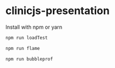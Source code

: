# clinicjs-presentation

Install with npm or yarn

```bash
npm run loadTest
```

```bash
npm run flame
```

```bash
npm run bubbleprof
```
